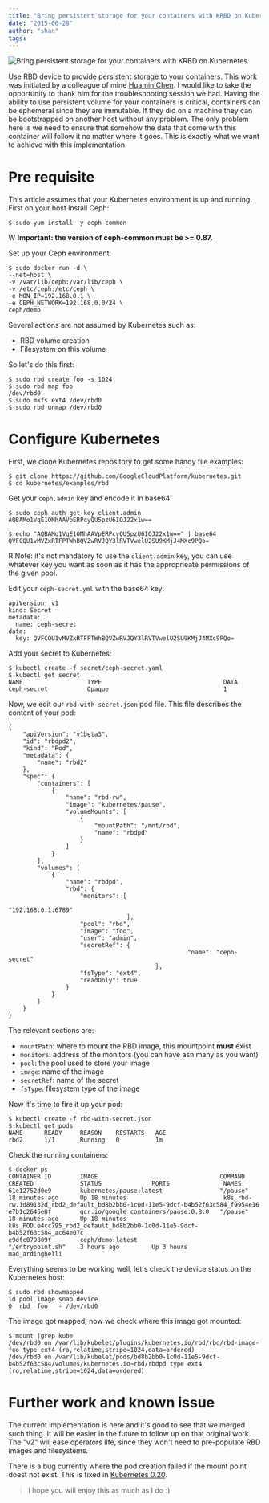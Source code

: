 ```yaml
---
title: "Bring persistent storage for your containers with KRBD on Kubernetes"
date: "2015-06-28"
author: "shan"
tags: 
---
```


![Bring persistent storage for your containers with KRBD on Kubernetes](http://sebastien-han.fr/images/kubernetes-ceph-krbd.png)

Use RBD device to provide persistent storage to your containers. This work was initiated by a colleague of mine [Huamin Chen](https://huaminchen.wordpress.com/). I would like to take the opportunity to thank him for the troubleshooting session we had. Having the ability to use persistent volume for your containers is critical, containers can be ephemeral since they are immutable. If they did on a machine they can be bootstrapped on another host without any problem. The only problem here is we need to ensure that somehow the data that come with this container will follow it no matter where it goes. This is exactly what we want to achieve with this implementation.

  

# Pre requisite

This article assumes that your Kubernetes environment is up and running. First on your host install Ceph:

```
$ sudo yum install -y ceph-common
```

W **Important: the version of ceph-common must be >= 0.87.**

Set up your Ceph environment:

```
$ sudo docker run -d \
--net=host \
-v /var/lib/ceph:/var/lib/ceph \
-v /etc/ceph:/etc/ceph \
-e MON_IP=192.168.0.1 \
-e CEPH_NETWORK=192.168.0.0/24 \
ceph/demo
```

Several actions are not assumed by Kubernetes such as:

- RBD volume creation
- Filesystem on this volume

So let's do this first:

```
$ sudo rbd create foo -s 1024
$ sudo rbd map foo
/dev/rbd0
$ sudo mkfs.ext4 /dev/rbd0
$ sudo rbd unmap /dev/rbd0
```

  
  

# Configure Kubernetes

First, we clone Kubernetes repository to get some handy file examples:

```
$ git clone https://github.com/GoogleCloudPlatform/kubernetes.git
$ cd kubernetes/examples/rbd
```

Get your `ceph.admin` key and encode it in base64:

```
$ sudo ceph auth get-key client.admin
AQBAMo1VqE1OMhAAVpERPcyQU5pzU6IOJ22x1w==

$ echo "AQBAMo1VqE1OMhAAVpERPcyQU5pzU6IOJ22x1w==" | base64
QVFCQU1vMVZxRTFPTWhBQVZwRVJQY3lRVTVwelU2SU9KMjJ4MXc9PQo=
```

R Note: it's not mandatory to use the `client.admin` key, you can use whatever key you want as soon as it has the approprieate permissions of the given pool.

Edit your `ceph-secret.yml` with the base64 key:

```
apiVersion: v1
kind: Secret
metadata:
  name: ceph-secret
data:
  key: QVFCQU1vMVZxRTFPTWhBQVZwRVJQY3lRVTVwelU2SU9KMjJ4MXc9PQo=
```

Add your secret to Kubernetes:

```
$ kubectl create -f secret/ceph-secret.yaml
$ kubectl get secret
NAME                  TYPE                                  DATA
ceph-secret           Opaque                                1
```

Now, we edit our `rbd-with-secret.json` pod file. This file describes the content of your pod:

```
{
    "apiVersion": "v1beta3",
    "id": "rbdpd2",
    "kind": "Pod",
    "metadata": {
        "name": "rbd2"
    },
    "spec": {
        "containers": [
            {
                "name": "rbd-rw",
                "image": "kubernetes/pause",
                "volumeMounts": [
                    {
                        "mountPath": "/mnt/rbd",
                        "name": "rbdpd"
                    }
                ]
            }
        ],
        "volumes": [
            {
                "name": "rbdpd",
                "rbd": {
                    "monitors": [
                                                        "192.168.0.1:6789"
                                 ],
                    "pool": "rbd",
                    "image": "foo",
                    "user": "admin",
                    "secretRef": {
                                                  "name": "ceph-secret"
                                         },
                    "fsType": "ext4",
                    "readOnly": true
                }
            }
        ]
    }
}
```

The relevant sections are:

- `mountPath`: where to mount the RBD image, this mountpoint **must** exist
- `monitors`: address of the monitors (you can have asn many as you want)
- `pool`: the pool used to store your image
- `image`: name of the image
- `secretRef`: name of the secret
- `fsType`: filesystem type of the image

Now it's time to fire it up your pod:

```
$ kubectl create -f rbd-with-secret.json
$ kubectl get pods
NAME      READY     REASON    RESTARTS   AGE
rbd2      1/1       Running   0          1m
```

Check the running containers:

```
$ docker ps
CONTAINER ID        IMAGE                                  COMMAND             CREATED             STATUS              PORTS               NAMES
61e12752d0e9        kubernetes/pause:latest                "/pause"            18 minutes ago      Up 18 minutes                           k8s_rbd-rw.1d89132d_rbd2_default_bd8b2bb0-1c0d-11e5-9dcf-b4b52f63c584_f9954e16
e7b1c2645e8f        gcr.io/google_containers/pause:0.8.0   "/pause"            18 minutes ago      Up 18 minutes                           k8s_POD.e4cc795_rbd2_default_bd8b2bb0-1c0d-11e5-9dcf-b4b52f63c584_ac64e07c
e9dfc079809f        ceph/demo:latest                       "/entrypoint.sh"    3 hours ago         Up 3 hours                              mad_ardinghelli
```

Everything seems to be working well, let's check the device status on the Kubernetes host:

```
$ sudo rbd showmapped
id pool image snap device
0  rbd  foo   - /dev/rbd0
```

The image got mapped, now we check where this image got mounted:

```
$ mount |grep kube
/dev/rbd0 on /var/lib/kubelet/plugins/kubernetes.io/rbd/rbd/rbd-image-foo type ext4 (ro,relatime,stripe=1024,data=ordered)
/dev/rbd0 on /var/lib/kubelet/pods/bd8b2bb0-1c0d-11e5-9dcf-b4b52f63c584/volumes/kubernetes.io~rbd/rbdpd type ext4 (ro,relatime,stripe=1024,data=ordered)
```

  
  

# Further work and known issue

The current implementation is here and it's good to see that we merged such thing. It will be easier in the future to follow up on that original work. The "v2" will ease operators life, since they won't need to pre-populate RBD images and filesystems.

There is a bug currently where the pod creation failed if the mount point doest not exist. This is fixed in [Kubernetes 0.20](https://github.com/GoogleCloudPlatform/kubernetes/commit/0280dac6b1ad735690144717cf81568392e8a526).

  

> I hope you will enjoy this as much as I do :)
